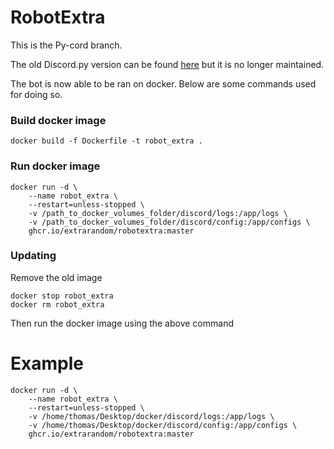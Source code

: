 # RobotExtra

This is the Py-cord branch.

The old Discord.py version can be found [here](https://github.com/ExtraRandom/RobotExtra/tree/discord.py) but it is no longer maintained.


The bot is now able to be ran on docker.
Below are some commands used for doing so.



### Build docker image
````shell
docker build -f Dockerfile -t robot_extra .
````


### Run docker image



````shell
docker run -d \
    --name robot_extra \
    --restart=unless-stopped \
    -v /path_to_docker_volumes_folder/discord/logs:/app/logs \
    -v /path_to_docker_volumes_folder/discord/config:/app/configs \
    ghcr.io/extrarandom/robotextra:master
````

### Updating
Remove the old image
````shell
docker stop robot_extra
docker rm robot_extra
````
Then run the docker image using the above command


# Example
```shell
docker run -d \
    --name robot_extra \
    --restart=unless-stopped \
    -v /home/thomas/Desktop/docker/discord/logs:/app/logs \
    -v /home/thomas/Desktop/docker/discord/config:/app/configs \
    ghcr.io/extrarandom/robotextra:master
```
